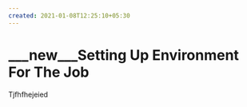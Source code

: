 ```yaml
---
created: 2021-01-08T12:25:10+05:30
---
```


# ___new___Setting Up Environment For The Job

Tjfhfhejeied